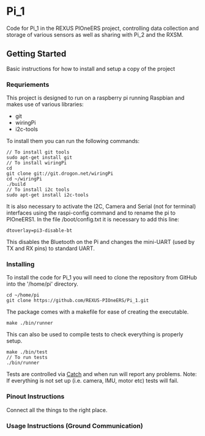# Pi_1

Code for Pi_1 in the REXUS PIOneERS project, controlling data collection and storage of various sensors as well as sharing with Pi_2 and the RXSM.

## Getting Started

Basic instructions for how to install and setup a copy of the project

### Requriements

This project is designed to run on a raspberry pi running Raspbian and makes use of various libraries:
* git
* wiringPi
* i2c-tools

To install them you can run the following commands:
```
// To install git tools
sudo apt-get install git
// To install wiringPi
cd
git clone git://git.drogon.net/wiringPi
cd ~/wiringPi
./build
// To install i2c tools
sudo apt-get install i2c-tools
```
It is also necessary to activate the I2C, Camera and Serial (not for terminal) interfaces using the raspi-config command and to rename the pi to PIOneERS1.
In the file /boot/config.txt it is necessary to add this line:
```
dtoverlay=pi3-disable-bt
```
This disables the Bluetooth on the Pi and changes the mini-UART (used by TX and RX pins) to standard UART.

### Installing

To install the code for Pi_1 you will need to clone the repository from GitHub into the '/home/pi' directory.
```
cd ~/home/pi
git clone https://github.com/REXUS-PIOneERS/Pi_1.git
```
The package comes with a makefile for ease of creating the executable.
```
make ./bin/runner
```
This can also be used to compile tests to check everything is properly setup.
```
make ./bin/test
// To run tests
./bin/runner
```
Tests are controlled via [Catch](https://github.com/philsquared/Catch) and when run will report any problems.
Note: If everything is not set up (i.e. camera, IMU, motor etc) tests will fail.

### Pinout Instructions

Connect all the things to the right place.

### Usage Instructions (Ground Communication)
